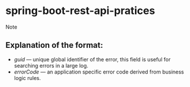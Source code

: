 # spring-boot-rest-api-pratices

> [!NOTE]
## Explanation of the format:

- *guid* — unique global identifier of the error, this field is useful for searching errors in a large log.
- *errorCode* — an application specific error code derived from business logic rules.
